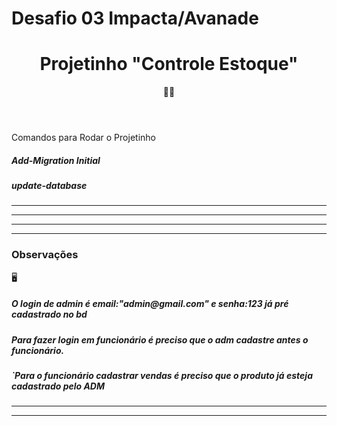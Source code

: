 # Desafio 03 Impacta/Avanade

<h1 align="center"> Projetinho "Controle Estoque" </h1>
<header>
🌟🚀

 

</header>
<body>
<label>Comandos para Rodar o Projetinho</label>
 <h5>Add-Migration Initial</h5>
  <h5>update-database</h5>
	
 <hr/>
 <hr/>

 

<hr/>
<hr/>

 <h3>Observações</h3>
 🖥️
  <h5>O login de admin é email:"admin@gmail.com" e senha:123 já pré cadastrado no bd</h5>
   <h5>Para fazer login em funcionário é preciso que o adm cadastre antes o funcionário.</h5>
    <h5>`Para o funcionário cadastrar vendas é preciso que o produto já esteja cadastrado pelo ADM</h5>
 <hr/>
 <hr/>
 <h5>
   
 


